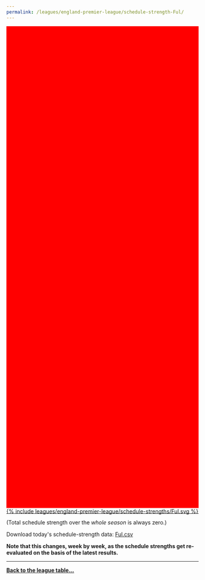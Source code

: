 ```yaml
---
permalink: /leagues/england-premier-league/schedule-strength-Ful/
---
```


<style>
.svg-wrap {
    background-color:red;
    height:0;
    padding-top:250%; /* 350px/550px */
    position: relative;
}

svg {
    background-color: white;
    height: 100%;
    display:block;
    width: 100%;
    position: absolute;
    top:0;
    left:0;
}
</style>


<div class="svg-wrap">
{% include leagues/england-premier-league/schedule-strengths/Ful.svg %}
</div>

-----

(Total schedule strength over the *whole season* is always zero.)


Download today's schedule-strength data: [Ful.csv](/assets/leagues/england-premier-league/2023/schedule-strengths/Ful.csv)

**Note that this changes, week by week, as the schedule strengths get re-evaluated on the
basis of the latest results.**

-----

[**Back to the league table...**](/leagues/england-premier-league)


